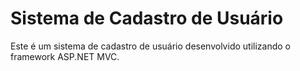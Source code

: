 # Sistema de Cadastro de Usuário

Este é um sistema de cadastro de usuário desenvolvido utilizando o framework ASP.NET MVC. 
